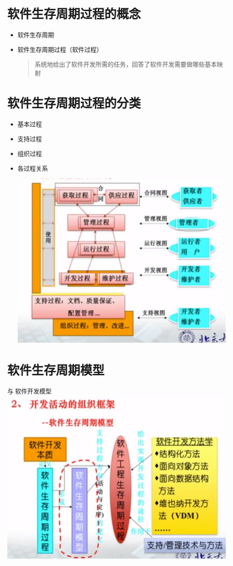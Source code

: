 # 软件生存周期过程的概念

- 软件生存周期
- 软件生存周期过程（软件过程）

  > 系统地给出了软件开发所需的任务，回答了软件开发需要做哪些基本映射

# 软件生存周期过程的分类

- 基本过程
- 支持过程
- 组织过程
- 各过程关系

  ![批注 2019-07-05 194835](/assets/批注%202019-07-05%20194835.png)

# 软件生存周期模型
与 软件开发模型
![批注 2019-07-05 195246](/assets/批注%202019-07-05%20195246.png)

